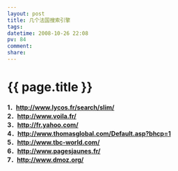 ```yaml
---
layout: post
title: 几个法国搜索引擎
tags: 
datetime: 2008-10-26 22:08
pv: 84
comment: 
share: 
---
```


{{ page.title }}
================

 <p><strong>1．</strong><a target="_blank" href="http://www.lycos.fr/search/slim/"><strong>http://www.lycos.fr/search/slim/</strong></a><strong><br />2．</strong><a target="_blank" href="http://www.voila.fr/"><strong>http://www.voila.fr/</strong></a><strong>&nbsp;&nbsp;</strong><strong><br />3．</strong><a target="_blank" href="http://fr.yahoo.com/"><strong>http://fr.yahoo.com/</strong></a><strong><br />4．</strong><a target="_blank" href="http://www.thomasglobal.com/Default.asp?bhcp=1"><strong>http://www.thomasglobal.com/Default.asp?bhcp=1</strong></a><strong><br />5．</strong><a target="_blank" href="http://www.tbc-world.com/"><strong>http://www.tbc-world.com/</strong></a><strong> </strong><strong><br />6．</strong><a target="_blank" href="http://www.pagesjaunes.fr/"><strong>http://www.pagesjaunes.fr/</strong></a><strong> </strong><strong><br />7．</strong><a target="_blank" href="http://www.dmoz.org/"><strong>http://www.dmoz.org/</strong></a><strong> </strong></p> 

